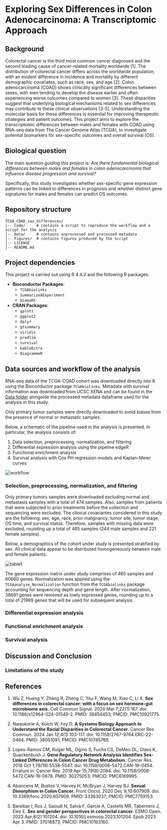 # Exploring Sex Differences in Colon Adenocarcinoma: A Transcriptomic Approach

## **Background**

Colorectal cancer is the third most common cancer diagnosed and the second leading cause of cancer-related mortality worldwide [1]. The distribution of colorectal cancer differs across the worldwide population, with an evident difference in incidence and mortality by different demographic covariates, such as race, sex, and age [2].
Colon adenocarcinoma (COAD) shows clinically significant differences between sexes, with men tending to develop the disease earlier and often experiencing worse outcomes compared to women [3]. These disparities suggest that underlying biological mechanisms related to sex differences may contribute to these clinical observations [3-5].
Understanding the molecular basis for these differences is essential for improving therapeutic strategies and patient outcomes. This project aims to explore the transcriptomic differences between males and females with COAD using RNA-seq data from The Cancer Genome Atlas (TCGA), to investigate potential biomarkers for sex-specific outcomes and overall survival (OS).

## **Biological question**

The main question guiding this project is: *Are there fundamental biological differences between males and females in colon adenocarcinoma that influence disease progression and survival?*

Specifically, this study investigates whether sex-specific gene expression patterns can be linked to differences in prognosis and whether distinct gene signatures for males and females can predict OS outcomes.

## **Repository structure**

```
TCGA_COAD_sex_differences/
│-- Code/     # contains a script to reproduce the workflow and a script for the analysis
│-- Data/     # contains unprocessed and processed metadata
│-- Figures/  # contains figures produced by the script
│-- LICENSE
│-- README.md
```

## **Project dependencies**

This project is carried out using R 4.4.2 and the following R packages:
- **Bioconductor Packages**:  
  - `TCGAbiolinks`  
  - `SummarizedExperiment`  
  - `biomaRt`
- **CRAN Packages**:  
  - `gplots`
  - `ggplot2`
  - `dplyr`
  - `gtsummary`
  - `viridis`
  - `prodlim`
  - `survival`
  - `kableExtra`
  - `DiagrammeR`

## **Data sources and workflow of the analysis**

RNA-seq data of the TCGA-COAD cohort was downloaded directly into R using the Bioconductor package `TCGAbiolinks`. Metadata with survival information was downloaded from UCSC XENA and can be found in the [Data folder]() alongside the processed metadata dataframe used for the analysis in this study.

Only primary tumor samples were directly downloaded to avoid biases from the presence of normal or metastatic samples.

Below, a schematic of the pipeline used in the analysis is presented. In particular, the analysis consists of:

1. Data selection, preprocessing, normalization, and filtering
2. Differential expression analysis using the pipeline edgeR
3. Functional enrichment analysis
4. Survival analysis with Cox PH regression models and Kaplan-Meier curves

![workflow](https://github.com/manal-agdada/TCGA_COAD_sex_differences/blob/main/Figures/workflow.png)


### **Selection, preprocessing, normalization, and filtering**

Only primary tumors samples were downloaded excluding normal and metastasis samples with a total of 474 samples. Also, samples from patients that were subjected to prior treatments before the collection and sequencing were excluded. 
The clinical covariantes considered in this study are the following: sex, age, race, prior malignancy, tumor site, tumor stage, OS time, and survival status. Therefore, samples with missing data were excluded, rounding up a total of 465 samples (244 male samples and 221 female samples).

Below, a demographics of the cohort under study is presented stratified by sex. All clinical data appear to be distributed homogeneously between male and female patients.

![table1](https://github.com/manal-agdada/TCGA_COAD_sex_differences/blob/main/Figures/table1_demographics.png)

The gene expression matrix under study comprises of 465 samples and 60660 genes. Normalization was applied using the `TCGAanalyze_Normalization` function from the `TCGAbiolinks` package accounting for sequencing depth and gene length. After normalization, 38691 genes were removed as lowly expressed genes, rounding up to a total of 21969 genes that will be used for subsequent analysis.

### **Differential expression analysis**

### **Functional enrichment analysis**

### **Survival analysis**

## **Discussion and Conclusion**

### **Limitations of the study**

## **References**

1. Wu Z, Huang Y, Zhang R, Zheng C, You F, Wang M, Xiao C, Li X. **Sex differences in colorectal cancer: with a focus on sex hormone-gut microbiome axis.** Cell Commun Signal. 2024 Mar 7;22(1):167. doi: 10.1186/s12964-024-01549-2. PMID: 38454453; PMCID: PMC10921775.

2. Nwaokorie A, Kolch W, Fey D. **A Systems Biology Approach to Understand the Racial Disparities in Colorectal Cancer.** Cancer Res Commun. 2024 Jan 12;4(1):103-117. doi: 10.1158/2767-9764.CRC-22-0464. PMID: 38051091; PMCID: PMC10785768.

3. Lopes-Ramos CM, Kuijjer ML, Ogino S, Fuchs CS, DeMeo DL, Glass K, Quackenbush J. **Gene Regulatory Network Analysis Identifies Sex-Linked Differences in Colon Cancer Drug Metabolism.** Cancer Res. 2018 Oct 1;78(19):5538-5547. doi: 10.1158/0008-5472.CAN-18-0454. Erratum in: Cancer Res. 2019 Apr 15;79(8):2084. doi: 10.1158/0008-5472.CAN-19-0678. PMID: 30275053; PMCID: PMC6169995.

4. Abancens M, Bustos V, Harvey H, McBryan J, Harvey BJ. **Sexual Dimorphism in Colon Cancer.** Front Oncol. 2020 Dec 9;10:607909. doi: 10.3389/fonc.2020.607909. PMID: 33363037; PMCID: PMC7759153.

5. Baraibar I, Ros J, Saoudi N, Salvà F, García A, Castells MR, Tabernero J, Élez E. **Sex and gender perspectives in colorectal cancer.** ESMO Open. 2023 Apr;8(2):101204. doi: 10.1016/j.esmoop.2023.101204. Epub 2023 Apr 3. PMID: 37018873; PMCID: PMC10163160.

